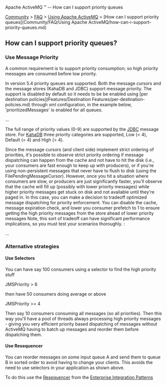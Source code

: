 Apache ActiveMQ ™ -- How can I support priority queues 

[Community](community.md) > [FAQ](CommunityCommunity/Community/faq.md) > [Using Apache ActiveMQ](Community/FAQCommunity/FAQ/Community/FAQ/using-apache-activemq.md) > [How can I support priority queues](Community/FAQ/Using Apache ActiveMQ/how-can-i-support-priority-queues.md)


How can I support priority queues?
----------------------------------

### Use Message Priority

A common requirement is to support priority consumption; so high priority messages are consumed before low priority.

In version 5.4 priority queues are supported. Both the message cursors and the message stores (KahaDB and JDBC) support message priority. The support is disabled by default so it needs to be be enabled using [per destination policies](Features/Destination Features/per-destination-policies.md) through xml configuration, in the example below, 'prioritizedMessages' is enabled for all queues.

 <destinationPolicy>
   <policyMap>
     <policyEntries>
       <policyEntry queue=">" prioritizedMessages="true"/>
    ...

The full range of priority values (0-9) are supported by the [JDBC](jdbc-CommunityCommunity/Community/support.md) message store. For [KahaDB](Features/PersistenceFeatures/Persistence/Features/Persistence/kahadb.md) three priority categories are supported, Low (< 4), Default (= 4) and High (> 4).

Since the message cursors (and client side) implement strict ordering of priorities, it's possible to observe strict priority ordering if message dispatching can happen from the cache and not have to hit the disk (i.e., your consumers are fast enough to keep up with producers), or if you're using non-persistent messages that never have to flush to disk (using the FilePendingMessageCursor). However, once you hit a situation where consumers are slow, or producers are just significantly faster, you'll observe that the cache will fill up (possibly with lower priority messages) while higher priority messages get stuck on disk and not available until they're paged in. In this case, you can make a decision to tradeoff optimized message dispatching for priority enforcement. You can disable the cache, message expiration check, and lower you consumer prefetch to 1 to ensure getting the high priority messages from the store ahead of lower priority messages Note, this sort of tradeoff can have significant performance implications, so you must test your scenarios thoroughly. :

 <destinationPolicy>
   <policyMap>
     <policyEntries>
       <policyEntry queue=">" prioritizedMessages="true" useCache="false" expireMessagesPeriod="0" queuePrefetch="1" />
    ...

### Alternative strategies

#### Use Selectors

You can have say 100 consumers using a selector to find the high priority stuff

JMSPriority > 6

then have 50 consumers doing average or above

JMSPriority >= 4

Then say 10 consumers consuming all messages (so all priorities). Then this way you'll have a pool of threads always processing high priority messages - giving you very efficient priority based dispatching of messages without ActiveMQ having to batch up messages and reorder them before dispatching them.

#### Use Resequencer

You can reorder messages on some input queue A and send them to queue B in sorted order to avoid having to change your clients. This avoids the need to use selectors in your application as shown above.

To do this use the [Resequencer](http://activemq.apache.org/camel/resequencer.html) from the [Enterprise Integration Patterns](Features/enterprise-integration-patterns.md)

